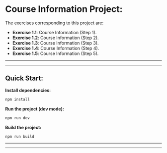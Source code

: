 # Course Information Project:

The exercises corresponding to this project are:

- **Exercise 1.1**: Course Information (Step 1).
- **Exercise 1.2**: Course Information (Step 2).
- **Exercise 1.3**: Course Information (Step 3).
- **Exercise 1.4**: Course Information (Step 4).
- **Exercise 1.5**: Course Information (Step 5).

---
---

## Quick Start:

**Install dependencies:**

```bash
npm install
```

**Run the project (dev mode):**

```bash
npm run dev
```

**Build the project:**

```bash
npm run build
```

---
---